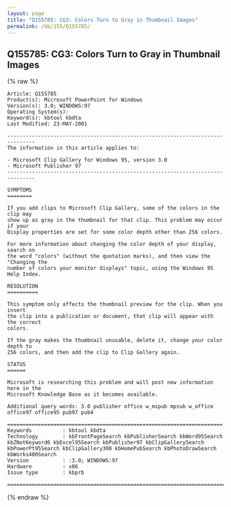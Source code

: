 ```yaml
---
layout: page
title: "Q155785: CG3: Colors Turn to Gray in Thumbnail Images"
permalink: /kb/155/Q155785/
---
```


## Q155785: CG3: Colors Turn to Gray in Thumbnail Images

{% raw %}

	Article: Q155785
	Product(s): Microsoft PowerPoint for Windows
	Version(s): 3.0; WINDOWS:97
	Operating System(s): 
	Keyword(s): kbtool kbdta
	Last Modified: 23-MAY-2001
	
	-------------------------------------------------------------------------------
	The information in this article applies to:
	
	- Microsoft Clip Gallery for Windows 95, version 3.0 
	- Microsoft Publisher 97 
	-------------------------------------------------------------------------------
	
	SYMPTOMS
	========
	
	If you add clips to Microsoft Clip Gallery, some of the colors in the clip may
	show up as gray in the thumbnail for that clip. This problem may occur if your
	Display properties are set for some color depth other than 256 colors.
	
	For more information about changing the color depth of your display, search on
	the word "colors" (without the quotation marks), and then view the "Changing the
	number of colors your monitor displays" topic, using the Windows 95 Help Index.
	
	RESOLUTION
	==========
	
	This symptom only affects the thumbnail preview for the clip. When you insert
	the clip into a publication or document, that clip will appear with the correct
	colors.
	
	If the gray makes the thumbnail unusable, delete it, change your color depth to
	256 colors, and then add the clip to Clip Gallery again.
	
	STATUS
	======
	
	Microsoft is researching this problem and will post new information here in the
	Microsoft Knowledge Base as it becomes available.
	
	Additional query words: 3.0 publisher office w_mspub mpsub w_office office97 office95 pub97 pub4
	
	======================================================================
	Keywords          : kbtool kbdta 
	Technology        : kbFrontPageSearch kbPublisherSearch kbWord95Search kbZNotKeyword6 kbExcel95Search kbPublisher97 kbClipGallerySearch kbPowerPt95Search kbClipGallery300 kbHomePubSearch kbPhotoDrawSearch kbWorks400Search
	Version           : :3.0; WINDOWS:97
	Hardware          : x86
	Issue type        : kbprb
	
	=============================================================================
	

{% endraw %}
